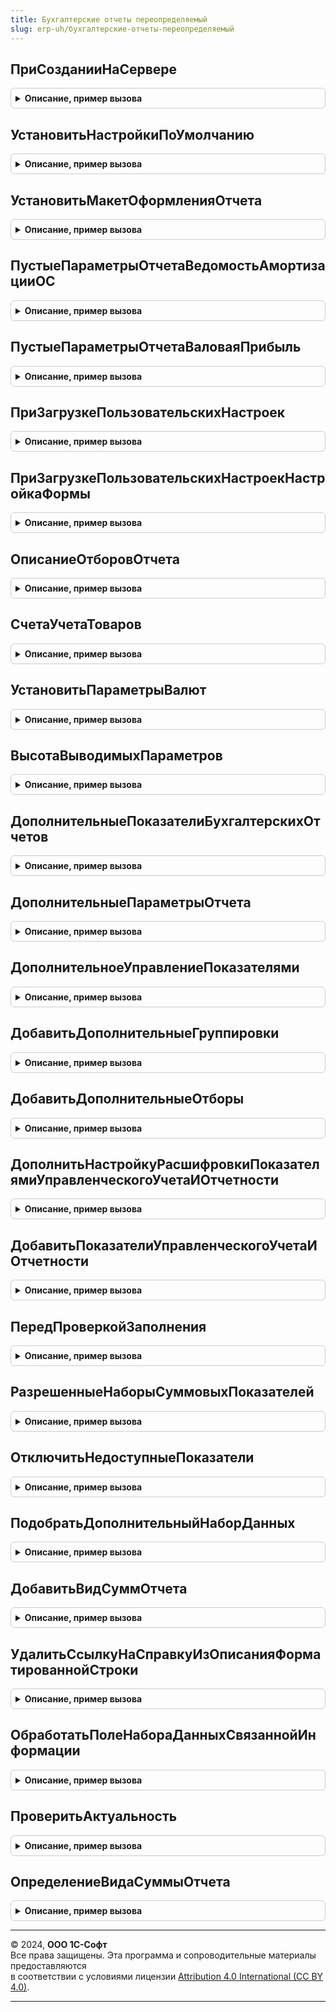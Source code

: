 ```yaml
---
title: Бухгалтерские отчеты переопределяемый
slug: erp-uh/бухгалтерские-отчеты-переопределяемый
---
```



## ПриСозданииНаСервере
<details style="margin: 1em 0; padding: 0.5em; border: 1px solid #ccc; border-radius: 6px;">

<summary style="font-weight: bold; cursor: pointer;">Описание, пример вызова</summary>

```bsl

// Вызывается при создании формы отчета на сервере для возможности дополнительной настройки.
//
// Параметры:
//	Форма - ФормаКлиентскогоПриложения - Форма отчета.
//
Процедура ПриСозданииНаСервере(Форма) Экспорт
```

Пример вызова
```bsl
БухгалтерскиеОтчетыПереопределяемый.ПриСозданииНаСервере(Форма) 
```
</details>

## УстановитьНастройкиПоУмолчанию
<details style="margin: 1em 0; padding: 0.5em; border: 1px solid #ccc; border-radius: 6px;">

<summary style="font-weight: bold; cursor: pointer;">Описание, пример вызова</summary>

```bsl

// Вызывается при установке настроек по умолчанию для формы отчета.
//
// Параметры:
//	Форма - ФормаКлиентскогоПриложения - Форма отчета.
//
Процедура УстановитьНастройкиПоУмолчанию(Форма) Экспорт
```

Пример вызова
```bsl
БухгалтерскиеОтчетыПереопределяемый.УстановитьНастройкиПоУмолчанию(Форма) 
```
</details>

## УстановитьМакетОформленияОтчета
<details style="margin: 1em 0; padding: 0.5em; border: 1px solid #ccc; border-radius: 6px;">

<summary style="font-weight: bold; cursor: pointer;">Описание, пример вызова</summary>

```bsl

// Выполняет установку макета оформления для отчета.
//
// Параметры:
//	ПараметрыОтчета - Структура - передается из формы отчета при запуске фонового задания отчета.
//		Может содержать ключ:
//			* МакетОформления - Строка - Название макета оформления.
//	НастройкаКомпоновкиДанных - НастройкиКомпоновкиДанных - Настройки, которые будут использоваться для отчета.
//	СтандартнаяОбработка - Булево - Если установить внутри процедуры в Ложь, то стандартная обработка не будет выполняться.
//
Процедура УстановитьМакетОформленияОтчета(ПараметрыОтчета, НастройкаКомпоновкиДанных, СтандартнаяОбработка) Экспорт
```

Пример вызова
```bsl
БухгалтерскиеОтчетыПереопределяемый.УстановитьМакетОформленияОтчета(ПараметрыОтчета, НастройкаКомпоновкиДанных, СтандартнаяОбработка) 
```
</details>

## ПустыеПараметрыОтчетаВедомостьАмортизацииОС
<details style="margin: 1em 0; padding: 0.5em; border: 1px solid #ccc; border-radius: 6px;">

<summary style="font-weight: bold; cursor: pointer;">Описание, пример вызова</summary>

```bsl

//++ НЕ УТ

// Добавляет к структуре параметров ключи, специфичные для данного отчета.
//
// Параметры:
//  ПараметрыОтчета - см. ЗаполнениеФинОтчетностиВБанки.ПустыеПараметрыОтчетаВедомостьАмортизацииОС()
//
Процедура ПустыеПараметрыОтчетаВедомостьАмортизацииОС(ПараметрыОтчета) Экспорт
```

Пример вызова
```bsl
БухгалтерскиеОтчетыПереопределяемый.ПустыеПараметрыОтчетаВедомостьАмортизацииОС(ПараметрыОтчета) 
```
</details>

## ПустыеПараметрыОтчетаВаловаяПрибыль
<details style="margin: 1em 0; padding: 0.5em; border: 1px solid #ccc; border-radius: 6px;">

<summary style="font-weight: bold; cursor: pointer;">Описание, пример вызова</summary>

```bsl

// Добавляет к структуре параметров ключи, специфичные для данного отчета.
//
// Параметры:
//  ПараметрыОтчета - см. ЗаполнениеФинОтчетностиВБанки.ПустыеПараметрыОтчетаВаловаяПрибыль()
//
Процедура ПустыеПараметрыОтчетаВаловаяПрибыль(ПараметрыОтчета) Экспорт
```

Пример вызова
```bsl
БухгалтерскиеОтчетыПереопределяемый.ПустыеПараметрыОтчетаВаловаяПрибыль(ПараметрыОтчета) 
```
</details>

## ПриЗагрузкеПользовательскихНастроек
<details style="margin: 1em 0; padding: 0.5em; border: 1px solid #ccc; border-radius: 6px;">

<summary style="font-weight: bold; cursor: pointer;">Описание, пример вызова</summary>

```bsl

//-- НЕ УТ

// Заполняет настройки СКД на основе настроек, переданных в структуре.
//
// Параметры:
//   КомпоновщикНастроек - КомпоновщикНастроекКомпоновкиДанных - из настраиваемого отчета.
//   НовыеПользовательскиеНастройкиКД - ПользовательскиеНастройкиКомпоновкиДанных - в ДополнительныеСвойства содержат параметры настройки.
//
// См. реализацию процедуры ПриЗагрузкеПользовательскихНастроекНаСервере() в модуле объекта отчета, вызываемую согласно
// настройкам из ОтчетыКлиентСервер.НастройкиОтчетаПоУмолчанию()
//
Процедура ПриЗагрузкеПользовательскихНастроек(Отчет, НовыеПользовательскиеНастройкиКД, КомпоновщикНастроек) Экспорт
```

Пример вызова
```bsl
БухгалтерскиеОтчетыПереопределяемый.ПриЗагрузкеПользовательскихНастроек(Отчет, НовыеПользовательскиеНастройкиКД, КомпоновщикНастроек) 
```
</details>

## ПриЗагрузкеПользовательскихНастроекНастройкаФормы
<details style="margin: 1em 0; padding: 0.5em; border: 1px solid #ccc; border-radius: 6px;">

<summary style="font-weight: bold; cursor: pointer;">Описание, пример вызова</summary>

```bsl

// Вызывается в обработчике одноименного события формы отчета после выполнения кода формы.
//
// Параметры:
//   КомпоновщикНастроек - КомпоновщикНастроекКомпоновкиДанных - из настраиваемого отчета.
//   НовыеПользовательскиеНастройкиКД - ПользовательскиеНастройкиКомпоновкиДанных - в ДополнительныеСвойства содержат параметры настройки.
//   Форма - ФормаКлиентскогоПриложения - форма отчета.
//
// См. реализацию процедуры ПриЗагрузкеПользовательскихНастроекНаСервере() в модуле объекта отчета, вызываемую согласно
// настройкам из ОтчетыКлиентСервер.НастройкиОтчетаПоУмолчанию()
//
Процедура ПриЗагрузкеПользовательскихНастроекНастройкаФормы(Форма, НовыеПользовательскиеНастройкиКД, КомпоновщикНастроек) Экспорт
```

Пример вызова
```bsl
БухгалтерскиеОтчетыПереопределяемый.ПриЗагрузкеПользовательскихНастроекНастройкаФормы(Форма, НовыеПользовательскиеНастройкиКД, КомпоновщикНастроек) 
```
</details>

## ОписаниеОтборовОтчета
<details style="margin: 1em 0; padding: 0.5em; border: 1px solid #ccc; border-radius: 6px;">

<summary style="font-weight: bold; cursor: pointer;">Описание, пример вызова</summary>

```bsl

// Формирует представление для списка активных отборов в отчете.
//
// Параметры:
//  ПараметрыОтчета - Структура - может содержать свойство "Подразделение".
//  КомпоновщикНастроек - КомпоновщикНастроекКомпоновкиДанных - источник отборов.
//  СтандартнаяОбработка - Булево - возвращаемое значение. Если Ложь, то ТекстОтбор считается заполненным.
//  ТекстОтбор   - возвращаемое значение. Представление отборов.
//
Процедура ОписаниеОтборовОтчета(ПараметрыОтчета, КомпоновщикНастроек, СтандартнаяОбработка, ТекстОтбор) Экспорт
```

Пример вызова
```bsl
БухгалтерскиеОтчетыПереопределяемый.ОписаниеОтборовОтчета(ПараметрыОтчета, КомпоновщикНастроек, СтандартнаяОбработка, ТекстОтбор) 
```
</details>

## СчетаУчетаТоваров
<details style="margin: 1em 0; padding: 0.5em; border: 1px solid #ccc; border-radius: 6px;">

<summary style="font-weight: bold; cursor: pointer;">Описание, пример вызова</summary>

```bsl

// Дополняет список счетов учета товаров.
//
// Параметры:
//  СчетаУчетаТоваров - Массив из ПланСчетовСсылка.Хозрасчетный - счета и субсчета учета товаров.
//
Процедура СчетаУчетаТоваров(СчетаУчетаТоваров) Экспорт
```

Пример вызова
```bsl
БухгалтерскиеОтчетыПереопределяемый.СчетаУчетаТоваров(СчетаУчетаТоваров) 
```
</details>

## УстановитьПараметрыВалют
<details style="margin: 1em 0; padding: 0.5em; border: 1px solid #ccc; border-radius: 6px;">

<summary style="font-weight: bold; cursor: pointer;">Описание, пример вызова</summary>

```bsl

// Вызывается перед компоновкой макета бух. отчетов, выводит информацию по валютам регл., упр. и фин. отчетности,
//	если соответствующие показатели выбраны.
//	Параметры:
//		КомпоновщикНастроек - компоновщик настроек отчета;
//		ПараметрыОтчета - Структура - см. функцию "ПодготовитьПараметрыОтчета" форм бух. отчетности.
//
Процедура УстановитьПараметрыВалют(Схема, КомпоновщикНастроек, ПараметрыОтчета) Экспорт
```

Пример вызова
```bsl
БухгалтерскиеОтчетыПереопределяемый.УстановитьПараметрыВалют(Схема, КомпоновщикНастроек, ПараметрыОтчета) 
```
</details>

## ВысотаВыводимыхПараметров
<details style="margin: 1em 0; padding: 0.5em; border: 1px solid #ccc; border-radius: 6px;">

<summary style="font-weight: bold; cursor: pointer;">Описание, пример вызова</summary>

```bsl

// Вызывается после вывода результата, для корректировки фиксации сверху отчета (вывод доп. параметров влияет на высоту отчета)
//
//	Параметры:
//		Схема - СхемаКомпоновкиДанных - схема компоновки данных отчета.
//  	КоличествоСтрокПараметров - Число - число по которому будем фиксировать шапку отчета.
//
Процедура ВысотаВыводимыхПараметров(Схема, КоличествоСтрокПараметров) Экспорт
```

Пример вызова
```bsl
БухгалтерскиеОтчетыПереопределяемый.ВысотаВыводимыхПараметров(Схема, КоличествоСтрокПараметров) 
```
</details>

## ДополнительныеПоказателиБухгалтерскихОтчетов
<details style="margin: 1em 0; padding: 0.5em; border: 1px solid #ccc; border-radius: 6px;">

<summary style="font-weight: bold; cursor: pointer;">Описание, пример вызова</summary>

```bsl

// Вызывается в местах, где требуется получить полный список показателей отчета. Дополняет список показателями, существующими только в
// данной конфигурации.
//
// Параметры:
//  МассивПоказателей - Массив - см. ПолучитьНаборПоказателей() в модуле менеджера отчета.
//  НеДобавлятьРазницу - Булево - не добавляеть в список показателей те, которые является производными от других, и служат лишь для сверки.
//
Процедура ДополнительныеПоказателиБухгалтерскихОтчетов(МассивПоказателей, НеДобавлятьРазницу = Ложь) Экспорт
```

Пример вызова
```bsl
БухгалтерскиеОтчетыПереопределяемый.ДополнительныеПоказателиБухгалтерскихОтчетов(МассивПоказателей, НеДобавлятьРазницу);
```
</details>

## ДополнительныеПараметрыОтчета
<details style="margin: 1em 0; padding: 0.5em; border: 1px solid #ccc; border-radius: 6px;">

<summary style="font-weight: bold; cursor: pointer;">Описание, пример вызова</summary>

```bsl

// Вызывается при переносе значений параметров отчета из формы в структуру параметров. Дополняет список флагов, определяющих использование
// показателей отчета, теми показателями, которые существуют только в данной конфигурации.
//
// Параметры:
//  ПараметрыОтчета - Структура - см. ПодготовитьПараметрыОтчета() в форме отчета.
//  Отчет        - ОтчетОбъект - объект с реквизитами отчета.
//  НеДобавлятьРазницу - Булево - не добавляеть в список показателей те, которые является производными от других, и служат лишь для сверки.
//
Процедура ДополнительныеПараметрыОтчета(ПараметрыОтчета, Отчет, НеДобавлятьРазницу = Ложь) Экспорт
```

Пример вызова
```bsl
БухгалтерскиеОтчетыПереопределяемый.ДополнительныеПараметрыОтчета(ПараметрыОтчета, Отчет, НеДобавлятьРазницу);
```
</details>

## ДополнительноеУправлениеПоказателями
<details style="margin: 1em 0; padding: 0.5em; border: 1px solid #ccc; border-radius: 6px;">

<summary style="font-weight: bold; cursor: pointer;">Описание, пример вызова</summary>

```bsl

// Вызывается при инициализации реквизитов отчета. Устанавливает флаги использования показателей отчета, которые существуют
// только в данной конфигурации.
//
// Параметры:
//  Отчет        - ОтчетОбъект - объект с реквизитами отчета.
//
Процедура ДополнительноеУправлениеПоказателями(Отчет) Экспорт
```

Пример вызова
```bsl
БухгалтерскиеОтчетыПереопределяемый.ДополнительноеУправлениеПоказателями(Отчет) 
```
</details>

## ДобавитьДополнительныеГруппировки
<details style="margin: 1em 0; padding: 0.5em; border: 1px solid #ccc; border-radius: 6px;">

<summary style="font-weight: bold; cursor: pointer;">Описание, пример вызова</summary>

```bsl

// Вызывается для установки настроек отчета по-умолчанию. Добавляет использование группировок отчета, которые существуют только в
// данной конфигурации.
//
// Параметры:
//  Отчет        - ОтчетОбъект - объект с реквизитами отчета.
//
Процедура ДобавитьДополнительныеГруппировки(Отчет) Экспорт
```

Пример вызова
```bsl
БухгалтерскиеОтчетыПереопределяемый.ДобавитьДополнительныеГруппировки(Отчет) 
```
</details>

## ДобавитьДополнительныеОтборы
<details style="margin: 1em 0; padding: 0.5em; border: 1px solid #ccc; border-radius: 6px;">

<summary style="font-weight: bold; cursor: pointer;">Описание, пример вызова</summary>

```bsl

// Вызывается для установки настроек отчета по-умолчанию. Добавляет использование отборов отчета, которые существуют только в
// данной конфигурации.
//
// Параметры:
//  Отчет        - ОтчетОбъект - объект с реквизитами отчета.
//
Процедура ДобавитьДополнительныеОтборы(Отчет) Экспорт
```

Пример вызова
```bsl
БухгалтерскиеОтчетыПереопределяемый.ДобавитьДополнительныеОтборы(Отчет) 
```
</details>

## ДополнитьНастройкуРасшифровкиПоказателямиУправленческогоУчетаИОтчетности
<details style="margin: 1em 0; padding: 0.5em; border: 1px solid #ccc; border-radius: 6px;">

<summary style="font-weight: bold; cursor: pointer;">Описание, пример вызова</summary>

```bsl

// Дополняем показатели расшифровки данными по упр. и фин. отчетности.
//	Параметры:
//		НастройкиРасшифровки - Структура;
//		Отчет - ОтчетОбъект - отчет, для которого производится расшифровка;
//
Процедура ДополнитьНастройкуРасшифровкиПоказателямиУправленческогоУчетаИОтчетности(НастройкиРасшифровки, Отчет) Экспорт
```

Пример вызова
```bsl
БухгалтерскиеОтчетыПереопределяемый.ДополнитьНастройкуРасшифровкиПоказателямиУправленческогоУчетаИОтчетности(НастройкиРасшифровки, Отчет) 
```
</details>

## ДобавитьПоказателиУправленческогоУчетаИОтчетности
<details style="margin: 1em 0; padding: 0.5em; border: 1px solid #ccc; border-radius: 6px;">

<summary style="font-weight: bold; cursor: pointer;">Описание, пример вызова</summary>

```bsl

// Добавляет на форму отчета новые элементы формы - показатели упр. и фин. отчетности
//
// Параметры:
//	Форма - ФормаКлиентскогоПриложения - Форма отчета.
//
Процедура ДобавитьПоказателиУправленческогоУчетаИОтчетности(Форма) Экспорт
```

Пример вызова
```bsl
БухгалтерскиеОтчетыПереопределяемый.ДобавитьПоказателиУправленческогоУчетаИОтчетности(Форма) 
```
</details>

## ПередПроверкойЗаполнения
<details style="margin: 1em 0; padding: 0.5em; border: 1px solid #ccc; border-radius: 6px;">

<summary style="font-weight: bold; cursor: pointer;">Описание, пример вызова</summary>

```bsl

// Вызывается перед проверкой заполнения отчета, обнуляет показатели отчета, если они ранее были скрыты по ФО.
//	Параметры:
//		Отчет - ОтчетОбъект - отчет, для которого проводится проверка заполнения.
//
Процедура ПередПроверкойЗаполнения(Отчет) Экспорт
```

Пример вызова
```bsl
БухгалтерскиеОтчетыПереопределяемый.ПередПроверкойЗаполнения(Отчет) 
```
</details>

## РазрешенныеНаборыСуммовыхПоказателей
<details style="margin: 1em 0; padding: 0.5em; border: 1px solid #ccc; border-radius: 6px;">

<summary style="font-weight: bold; cursor: pointer;">Описание, пример вызова</summary>

```bsl

// Позволяет ограничить суммовые показатели справки-расчета.
//
// Параметры:
//   ПоддерживаемыеНаборы - см. СправкиРасчетыКлиентСервер.ВсеНаборыСуммовыхПоказателей -
//
// Возвращаемое значение:
//   см. СправкиРасчетыКлиентСервер.ВсеНаборыСуммовыхПоказателей -
//
Функция РазрешенныеНаборыСуммовыхПоказателей(ПоддерживаемыеНаборы) Экспорт
```

Пример вызова
```bsl
Результат = БухгалтерскиеОтчетыПереопределяемый.РазрешенныеНаборыСуммовыхПоказателей(ПоддерживаемыеНаборы) 
```
</details>

## ОтключитьНедоступныеПоказатели
<details style="margin: 1em 0; padding: 0.5em; border: 1px solid #ccc; border-radius: 6px;">

<summary style="font-weight: bold; cursor: pointer;">Описание, пример вызова</summary>

```bsl

// Для недоступных по функциональным опциям показателей отчета принудительно проставляет значение Ложь.
//
// Параметры:
//  ПараметрыОтчета - Структура - см. в модуле менеджера отчета функцию ПустыеПараметрыКомпоновкиОтчета().
//
Процедура ОтключитьНедоступныеПоказатели(ПараметрыОтчета) Экспорт
```

Пример вызова
```bsl
БухгалтерскиеОтчетыПереопределяемый.ОтключитьНедоступныеПоказатели(ПараметрыОтчета) 
```
</details>

## ПодобратьДополнительныйНаборДанных
<details style="margin: 1em 0; padding: 0.5em; border: 1px solid #ccc; border-radius: 6px;">

<summary style="font-weight: bold; cursor: pointer;">Описание, пример вызова</summary>

```bsl

// Подбирает вариант дополнительного набора данных, поля которого должны быть доступны для использования в СКД.
//
// Параметры:
//  ТипПоля      - ОписаниеТипов - анализируемый набор типов поля СКД.
//  ИмяНабора    - Строка - возвращаемый параметр. Имя дополнительного набора данных: ОС, НМА или ФизЛица.
//
Процедура ПодобратьДополнительныйНаборДанных(ТипПоля, ИмяНабора) Экспорт
```

Пример вызова
```bsl
БухгалтерскиеОтчетыПереопределяемый.ПодобратьДополнительныйНаборДанных(ТипПоля, ИмяНабора) 
```
</details>

## ДобавитьВидСуммОтчета
<details style="margin: 1em 0; padding: 0.5em; border: 1px solid #ccc; border-radius: 6px;">

<summary style="font-weight: bold; cursor: pointer;">Описание, пример вызова</summary>

```bsl

// Устанавливает настройки отчета ШахматнаяВедомость, специфичные для данной конфигурации.
//
Процедура ДобавитьВидСуммОтчета(Форма) Экспорт
```

Пример вызова
```bsl
БухгалтерскиеОтчетыПереопределяемый.ДобавитьВидСуммОтчета(Форма) 
```
</details>

## УдалитьСсылкуНаСправкуИзОписанияФорматированнойСтроки
<details style="margin: 1em 0; padding: 0.5em; border: 1px solid #ccc; border-radius: 6px;">

<summary style="font-weight: bold; cursor: pointer;">Описание, пример вызова</summary>

```bsl

// Вызывается при открытии отчета. Удаляет с формы ссылки на элементы справки, не поддерживаемые в данной конфигурации.
//
Процедура УдалитьСсылкуНаСправкуИзОписанияФорматированнойСтроки(Форма) Экспорт
```

Пример вызова
```bsl
БухгалтерскиеОтчетыПереопределяемый.УдалитьСсылкуНаСправкуИзОписанияФорматированнойСтроки(Форма) 
```
</details>

## ОбработатьПолеНабораДанныхСвязаннойИнформации
<details style="margin: 1em 0; padding: 0.5em; border: 1px solid #ccc; border-radius: 6px;">

<summary style="font-weight: bold; cursor: pointer;">Описание, пример вызова</summary>

```bsl

// Устанавливает свойства поля связанного набора данных для стандартных бухгалтерских отчетов.
//
// Параметры:
//	ПолеНабора - ПолеНабораДанныхСхемыКомпоновкиДанных  - Поле набора данных.
//	Схема - СхемаКомпоновкиДанных - Схема отчета.
//	ИмяНабора - Строка - Имя связанного набора.
//	ПараметрыПоляВладельца - Структура - Содержит ключ:
//		* ИндексСубконто - Число - Номер субконто.
//		* ЗаголовокСубконто - Строка - Название вида субконто.
//	ИмяПоляПрефикс - Строка - Префикс для имени поля.
//
Процедура ОбработатьПолеНабораДанныхСвязаннойИнформации(ПолеНабора, Схема, ИмяНабора, ПараметрыПоляВладельца, ИмяПоляПрефикс = "Субконто") Экспорт
```

Пример вызова
```bsl
БухгалтерскиеОтчетыПереопределяемый.ОбработатьПолеНабораДанныхСвязаннойИнформации(ПолеНабора, Схема, ИмяНабора, ПараметрыПоляВладельца, ИмяПоляПрефикс);
```
</details>

## ПроверитьАктуальность
<details style="margin: 1em 0; padding: 0.5em; border: 1px solid #ccc; border-radius: 6px;">

<summary style="font-weight: bold; cursor: pointer;">Описание, пример вызова</summary>

```bsl

// Вызывается из обработчика события "ПриЗагрузкеПользовательскихНастроекНаСервере" формы отчета.
//
// Параметры:
//	ФормаОтчета   - ФормаКлиентскогоПриложения - Форма отчета.
//
Процедура ПроверитьАктуальность(ФормаОтчета) Экспорт
```

Пример вызова
```bsl
БухгалтерскиеОтчетыПереопределяемый.ПроверитьАктуальность(ФормаОтчета) 
```
</details>

## ОпределениеВидаСуммыОтчета
<details style="margin: 1em 0; padding: 0.5em; border: 1px solid #ccc; border-radius: 6px;">

<summary style="font-weight: bold; cursor: pointer;">Описание, пример вызова</summary>

```bsl

Процедура ОпределениеВидаСуммыОтчета(Отчет, ВидСуммыФормированияОтчета) Экспорт
```

Пример вызова
```bsl
БухгалтерскиеОтчетыПереопределяемый.ОпределениеВидаСуммыОтчета(Отчет, ВидСуммыФормированияОтчета) 
```
</details>

---

© 2024, **ООО 1С-Софт**  
Все права защищены. Эта программа и сопроводительные материалы предоставляются  
в соответствии с условиями лицензии [Attribution 4.0 International (CC BY 4.0)](https://creativecommons.org/licenses/by/4.0/legalcode).

---
